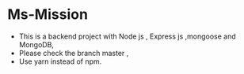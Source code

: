 # Ms-Mission
- This is a backend project with Node js , Express js ,mongoose and MongoDB,
- Please check the branch master ,
- Use yarn instead of npm.
